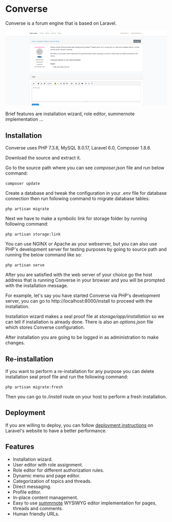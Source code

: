 # Converse

Converse is a forum engine that is based on Laravel.

![](screenshot.png)

Brief features are installation wizard, role editor, summernote implementation ...

## Installation

Converse uses PHP 7.3.8, MySQL 8.0.17, Laravel 6.0, Composer 1.8.6.

Download the source and extract it.

Go to the source path where you can see *composer.json* file and run below command:

`composer update`

Create a database and tweak the configuration in your *.env* file for database connection then run following command to migrate database tables:

`php artisan migrate`

Next we have to make a symbolic link for storage folder by running following command:

`php artisan storage:link`

You can use NGINX or Apache as your webserver, but you can also use PHP's development server for testing purposes by going to source path and running the below command like so:

`php artisan serve`

After you are satisfied with the web server of your choice go the host address that is running Converse in your browser and you will be prompted with the installation message.

For example, let's say you have started Converse via PHP's development server, you can go to http://localhost:8000/install to proceed with the installation.

Installation wizard makes a seal proof file at *storage/app/installation* so we can tell if installation is already done. There is also an *options.json* file which stores Converse configuration.

After installation you are going to be logged in as administration to make changes.

## Re-installation

If you want to perform a re-installation for any purpose you can delete installation seal proof file and run the following command:

`php artisan migrate:fresh`

Then you can go to */install* route on your host to perform a fresh installation.

## Deployment

If you are willing to deploy, you can follow [deployment instructions](https://laravel.com/docs/6.0/deployment) on Laravel's website to have a better performance.

## Features

- Installation wizard.
- User editor with role assignment.
- Role editor for different authorization rules.
- Dynamic menu and page editor.
- Categorization of topics and threads.
- Direct messaging.
- Profile editor.
- In-place content management.
- Easy to use [summrnote](https://summernote.org/) WYSIWYG editor implementation for pages, threads and comments.
- Human friendly URLs.
